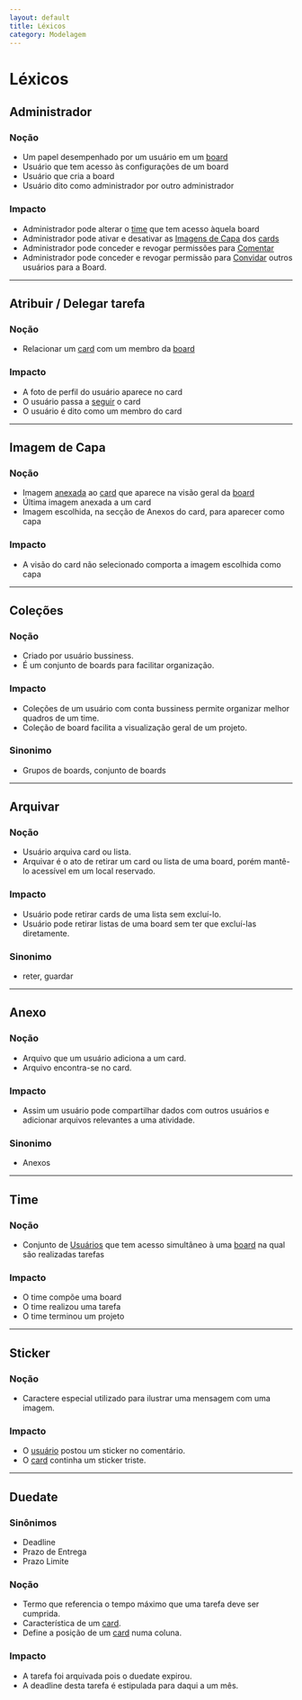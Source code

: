 ```yaml
---
layout: default
title: Léxicos
category: Modelagem
---
```


# Léxicos

## Administrador

### Noção
- Um papel desempenhado por um usuário em um [board]()
- Usuário que tem acesso às configurações de um board
- Usuário que cria a board
- Usuário dito como administrador por outro administrador

### Impacto
- Administrador pode alterar o [time]() que tem acesso àquela board
- Administrador pode ativar e desativar as [Imagens de Capa](lexicos.html#imagem-de-capa) dos [cards]()
- Administrador pode conceder e revogar permissões para [Comentar]()
- Administrador pode conceder e revogar permissão para [Convidar]() outros usuários para a Board.
 
--------------

## Atribuir / Delegar tarefa

### Noção
- Relacionar um [card]() com um membro da [board]()

### Impacto
- A foto de perfil do usuário aparece no card
- O usuário passa a [seguir]() o card
- O usuário é dito como um membro do card

--------------

## Imagem de Capa

### Noção
- Imagem [anexada]() ao [card]() que aparece na visão geral da [board]()
- Última imagem anexada a um card
- Imagem escolhida, na secção de Anexos do card, para aparecer como capa

### Impacto
- A visão do card não selecionado comporta a imagem escolhida como capa

--------------

## Coleções

### Noção
- Criado por usuário bussiness.
- É um conjunto de boards para facilitar organização.

### Impacto
- Coleções de um usuário com conta bussiness permite organizar melhor quadros de um time.
- Coleção de board facilita a visualização geral de um projeto.

### Sinonimo
- Grupos de boards, conjunto de boards
 
--------------

## Arquivar

### Noção
- Usuário arquiva card ou lista.
- Arquivar é o ato de retirar um card ou lista de uma board, porém mantê-lo acessível em um local reservado.

### Impacto
- Usuário pode retirar cards de uma lista sem excluí-lo.
- Usuário pode retirar listas de uma board sem ter que excluí-las diretamente.

### Sinonimo
- reter, guardar
 
--------------

## Anexo

### Noção
- Arquivo que um usuário adiciona a um card.
- Arquivo encontra-se no card.

### Impacto
- Assim um usuário pode compartilhar dados com outros usuários e adicionar arquivos relevantes a uma atividade.

### Sinonimo
- Anexos
 
--------------
## Time

### Noção
- Conjunto de [Usuários]() que tem acesso simultâneo à uma [board]() na qual são realizadas tarefas

### Impacto
- O time compõe uma board
- O time realizou uma tarefa
- O time terminou um projeto


--------------

## Sticker

### Noção
- Caractere especial utilizado para ilustrar uma mensagem com uma imagem.

### Impacto
- O [usuário]() postou um sticker no comentário.
- O [card]() continha um sticker triste.


--------------

## Duedate

### Sinônimos
- Deadline
- Prazo de Entrega
- Prazo Limite

### Noção
- Termo que referencia o tempo máximo que uma tarefa deve ser cumprida.
- Característica de um [card]().
- Define a posição de um [card]() numa coluna.

### Impacto
- A tarefa foi arquivada pois o duedate expirou.
- A deadline desta tarefa é estipulada para daqui a um mês.
